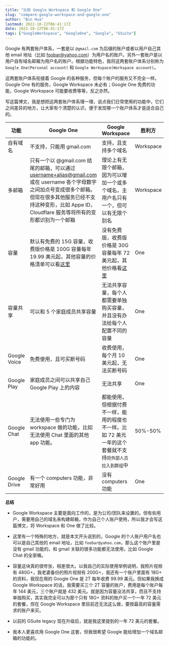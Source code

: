 ```yaml
---
title: "比较 Google Workspace 和 Google One"
slug: "compare-google-workspace-and-google-one"
author: "Bin Hua"
lastmod: 2022-10-22T06:41:17Z
date: 2022-10-22T06:41:17Z
tags: ["GoogleWorkspace", "GoogleOne", "Google", "GSuite"]
---
```


Google 有两套账户体系，一套是以 `@gmail.com` 为后缀的账户或者以用户自己其他 email 地址（比如 foobar@yahoo.com）为用户名的账户。另外一套账户是以用户自有域名邮箱为用户名的账户。根据功能特色，我将这两套账户体系分别称为 `Google One(Personal account)` 和 `Google Workspace(Workspace account)`。

这两套账户体系衔接着 Google 的各种服务，但每个账户的服务又不完全一样。Google One 有的服务，Google Workspace 未必有；Google One 免费的功能，Google Workspace 可能要收费等等，反之亦然。

写这篇博文，我是想把这两套账户体系理一理，说点我们日常使用的功能中，它们之间差异的地方，让大家有个清楚的认识，便于发现哪一个账户体系才是适合自己的。

|功能|Google One|Google Workspace|胜利方|
|---|---|---|---|
|自有域名|不支持，只能用 gmail.com|支持，且支持多个域名|Workspace|
|多邮箱|只有一个以 @gmail.com 结尾的邮箱，可以通过 username+alias@gmail.com 或在 username 各个字母数字之间加点号变成很多个邮箱。但现在很多其他服务已经不支持这种变形，比如 Appe ID，Cloudflare 服务等将所有的变形都识别为一个邮箱|理论上有无限个邮箱，因为可以增加一个或多个域名，主用户名只有一个，但可以有无限个别名|Workspace|
|容量|默认有免费的 15G 容量，收费版价格是 100G 容量每年 19.99 美元起，其他容量的价格清单可以看[这里](https://one.google.com/about/plans)|没有免费版，收费版价格是 30G 容量每年 72 美元起，其他价格看[这里](https://workspace.google.com/pricing.html)|One|
|容量共享|可以和 5 个家庭成员共享容量|无法共享容量，每个人都需要单独购买容量，并且没有办法给每个人配置不同的容量|One|
|Google Voice|免费使用，且可买断号码|收费使用，每个月 10 美元起，无法买断号码|One|
|Google Play|家庭成员之间可以共享自己 Google Play 上的内容|无法共享|One|
|Google Chat|无法使用一些专门为 workspace 做的功能，比如无法使用 Chat 里面的其他 app 功能。|都能使用，但根据付费不一样，能用的程度也不一样。比如 72 美元一年的这个套餐就不支持`将外部人员拉入到群组`中|50%-50%|
|Google Drive|有一个 computers 功能，非常好用|没有 computers 功能|One|

**总结**

- Google Workspace 主要是面向工作的，是为公司/团队来设置的。但有些用户，需要用自己的域名来构建邮箱，作为自己个人账户使用，所以我才会写这篇博文，将 Workspace 和 One 做了比较。

- 这里有一个特殊的地方，就是本文开头说到的，Google 的个人账户用户名也可以是自己其他的 email 地址，比如 `foobar@yahoo.com`，那么这个账户里是没有 gmail 功能的，和 gmail 关联的很多功能都无法使用，比如 Google Chat 的全家桶。

- 容量这块真的很夸张，相差很大。以我自己的实际使用举例说明，我照片视频有 480G+，我老婆备份的照片视频有 200G+，我还有一个账户里面有 18G+ 的资料，我现在用的 Google One 是 2T 每年收费 99.99 美元。但如果我换成 Google Workspace 的话，我需要买三个 2T 容量的账户，费用是每个账户每年 144 美元，三个账户就是 432 美元。就是因为容量没法共享，而且不支持单独购买，其实我完全可以为那个只有 18G+ 资料的账户买一个一年 72 美元的套餐，但在 Google Workspace 里目前还无法这么做，要按最高的容量需求的账户来买。

- 以前的 GSuite legacy 现在升级后，就是我这里提到的一年 72 美元的套餐。

- 我本人更喜欢用 Google One 这套，但我很希望 Google 能给增加一个域名邮箱的功能的。
